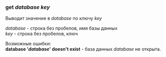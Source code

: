 ### **get** *database* *key*  
Выводит значение в *database* по ключу *key*  

*database* - строка без пробелов, имя базы данных  
*key* - строка без пробелов, ключ  

Возможные ошибки:  
**database '*database*' doesn't exist** - база данных *database* не открыта.
